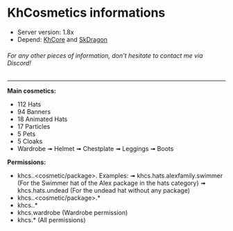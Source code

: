 # KhCosmetics informations
- Server version: 1.8x
- Depend: [KhCore](https://github.com/KickHolse/KhCore) and [SkDragon](https://www.mediafire.com/file/whcz22n6e61gs9u/skDragon.jar/file)
###### For any other pieces of information, don't hesitate to contact me via Discord!
<hr>

**Main cosmetics:**
- 112 Hats
- 94 Banners
- 18 Animated Hats
- 17 Particles
- 5 Pets
- 5 Cloaks
- Wardrobe
  ➟ Helmet
  ➟ Chestplate
  ➟ Leggings
  ➟ Boots

**Permissions:**
- khcs.<category>.<cosmetic/package>.<cosmetic>
  Examples:
  ➟ khcs.hats.alexfamily.swimmer (For the Swimmer hat of the Alex package in the hats category)
  ➟ khcs.hats.undead (For the undead hat without any package)​
- khcs.<category>.<cosmetic/package>.*
- khcs.<category>.*
- khcs.wardrobe (Wardrobe permission)
- khcs.* (All permissions)
